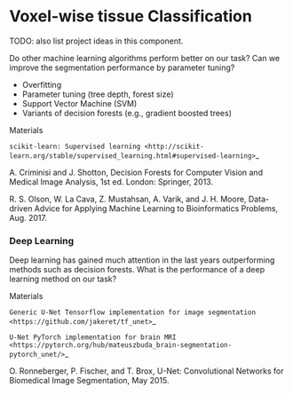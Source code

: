 # Voxel-wise tissue Classification

TODO: also list project ideas in this component.

Do other machine learning algorithms perform better on our task? Can we improve the segmentation performance by parameter tuning?

* Overfitting
* Parameter tuning (tree depth, forest size)
* Support Vector Machine (SVM)
* Variants of decision forests (e.g., gradient boosted trees)

Materials

`scikit-learn: Supervised learning <http://scikit-learn.org/stable/supervised_learning.html#supervised-learning>`\_

A. Criminisi and J. Shotton, Decision Forests for Computer Vision and Medical Image Analysis, 1st ed. London: Springer, 2013.

R. S. Olson, W. La Cava, Z. Mustahsan, A. Varik, and J. H. Moore, Data-driven Advice for Applying Machine Learning to Bioinformatics Problems, Aug. 2017.

### Deep Learning

Deep learning has gained much attention in the last years outperforming methods such as decision forests. What is the performance of a deep learning method on our task?

Materials

`Generic U-Net Tensorflow implementation for image segmentation <https://github.com/jakeret/tf_unet>`\_

`U-Net PyTorch implementation for brain MRI <https://pytorch.org/hub/mateuszbuda_brain-segmentation-pytorch_unet/>`\_

O. Ronneberger, P. Fischer, and T. Brox, U-Net: Convolutional Networks for Biomedical Image Segmentation, May 2015.

